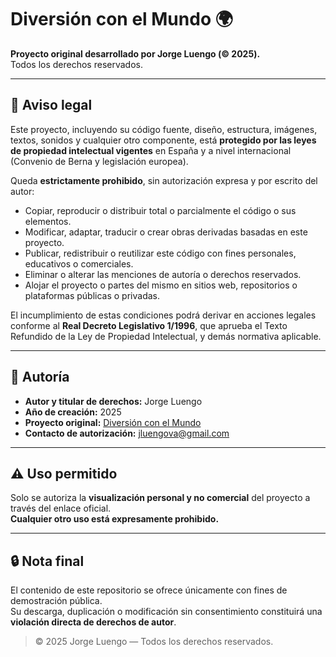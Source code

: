 # Diversión con el Mundo 🌍
**Proyecto original desarrollado por Jorge Luengo (© 2025).**  
Todos los derechos reservados.

---

## 🚫 Aviso legal

Este proyecto, incluyendo su código fuente, diseño, estructura, imágenes, textos, sonidos y cualquier otro componente, está **protegido por las leyes de propiedad intelectual vigentes** en España y a nivel internacional (Convenio de Berna y legislación europea).

Queda **estrictamente prohibido**, sin autorización expresa y por escrito del autor:

- Copiar, reproducir o distribuir total o parcialmente el código o sus elementos.
- Modificar, adaptar, traducir o crear obras derivadas basadas en este proyecto.
- Publicar, redistribuir o reutilizar este código con fines personales, educativos o comerciales.
- Eliminar o alterar las menciones de autoría o derechos reservados.
- Alojar el proyecto o partes del mismo en sitios web, repositorios o plataformas públicas o privadas.

El incumplimiento de estas condiciones podrá derivar en acciones legales conforme al **Real Decreto Legislativo 1/1996**, que aprueba el Texto Refundido de la Ley de Propiedad Intelectual, y demás normativa aplicable.

---

## 🧾 Autoría

- **Autor y titular de derechos:** Jorge Luengo  
- **Año de creación:** 2025  
- **Proyecto original:** [Diversión con el Mundo](https://jlueng24.github.io/banderas2210v2/)  
- **Contacto de autorización:** jluengova@gmail.com 

---

## ⚠️ Uso permitido

Solo se autoriza la **visualización personal y no comercial** del proyecto a través del enlace oficial.  
**Cualquier otro uso está expresamente prohibido.**

---

## 🔒 Nota final

El contenido de este repositorio se ofrece únicamente con fines de demostración pública.  
Su descarga, duplicación o modificación sin consentimiento constituirá una **violación directa de derechos de autor**.

> © 2025 Jorge Luengo — Todos los derechos reservados.
